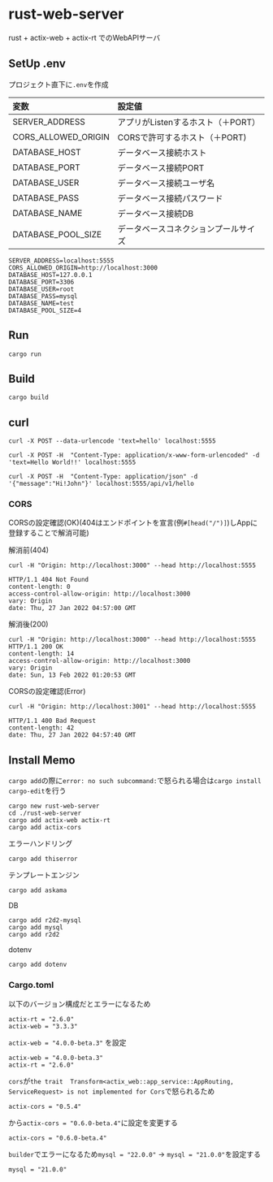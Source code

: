 # rust-web-server

rust + actix-web + actix-rt でのWebAPIサーバ

## SetUp .env

プロジェクト直下に`.env`を作成

|変数|設定値|
|:-|:-|
|SERVER_ADDRESS|アプリがListenするホスト（＋PORT）|
|CORS_ALLOWED_ORIGIN|CORSで許可するホスト（＋PORT)|
|DATABASE_HOST|データベース接続ホスト|
|DATABASE_PORT|データベース接続PORT|
|DATABASE_USER|データベース接続ユーザ名|
|DATABASE_PASS|データベース接続パスワード|
|DATABASE_NAME|データベース接続DB|
|DATABASE_POOL_SIZE|データベースコネクションプールサイズ|

```
SERVER_ADDRESS=localhost:5555
CORS_ALLOWED_ORIGIN=http://localhost:3000
DATABASE_HOST=127.0.0.1
DATABASE_PORT=3306
DATABASE_USER=root
DATABASE_PASS=mysql
DATABASE_NAME=test
DATABASE_POOL_SIZE=4
```

## Run

```
cargo run
```

## Build

```
cargo build
```

## curl

```
curl -X POST --data-urlencode 'text=hello' localhost:5555
```

```
curl -X POST -H  "Content-Type: application/x-www-form-urlencoded" -d 'text=Hello World!!' localhost:5555
```

```
curl -X POST -H  "Content-Type: application/json" -d '{"message":"Hi!John"}' localhost:5555/api/v1/hello
```

### CORS

CORSの設定確認(OK)(404はエンドポイントを宣言(例`#[head("/")]`)しAppに登録することで解消可能)

解消前(404)

```
curl -H "Origin: http://localhost:3000" --head http://localhost:5555

HTTP/1.1 404 Not Found
content-length: 0
access-control-allow-origin: http://localhost:3000
vary: Origin
date: Thu, 27 Jan 2022 04:57:00 GMT
```

解消後(200)

```
curl -H "Origin: http://localhost:3000" --head http://localhost:5555
HTTP/1.1 200 OK
content-length: 14
access-control-allow-origin: http://localhost:3000
vary: Origin
date: Sun, 13 Feb 2022 01:20:53 GMT
```

CORSの設定確認(Error)

```
curl -H "Origin: http://localhost:3001" --head http://localhost:5555

HTTP/1.1 400 Bad Request
content-length: 42
date: Thu, 27 Jan 2022 04:57:40 GMT
```
## Install Memo

`cargo add`の際に`error: no such subcommand:`で怒られる場合は`cargo install cargo-edit`を行う

```
cargo new rust-web-server
cd ./rust-web-server
cargo add actix-web actix-rt
cargo add actix-cors
```

エラーハンドリング
```
cargo add thiserror
```

テンプレートエンジン
```
cargo add askama
```

DB
```
cargo add r2d2-mysql
cargo add mysql
cargo add r2d2
```

dotenv
```
cargo add dotenv
```

### Cargo.toml

以下のバージョン構成だとエラーになるため

```
actix-rt = "2.6.0"
actix-web = "3.3.3"
```

`actix-web = "4.0.0-beta.3"` を設定

```
actix-web = "4.0.0-beta.3"
actix-rt = "2.6.0"
```

`cors`が`the trait  Transform<actix_web::app_service::AppRouting, ServiceRequest> is not implemented for Cors`で怒られるため

```
actix-cors = "0.5.4"
```

から`actix-cors = "0.6.0-beta.4"`に設定を変更する

```
actix-cors = "0.6.0-beta.4"
```

`builder`でエラーになるため`mysql = "22.0.0"` -> `mysql = "21.0.0"`を設定する

```
mysql = "21.0.0"
```